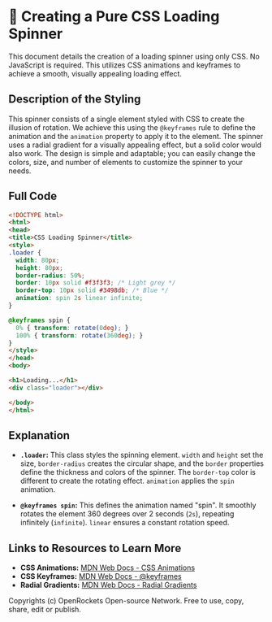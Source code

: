 # 🐞 Creating a Pure CSS Loading Spinner


This document details the creation of a loading spinner using only CSS.  No JavaScript is required. This utilizes CSS animations and keyframes to achieve a smooth, visually appealing loading effect.


## Description of the Styling

This spinner consists of a single element styled with CSS to create the illusion of rotation.  We achieve this using the `@keyframes` rule to define the animation and the `animation` property to apply it to the element.  The spinner uses a radial gradient for a visually appealing effect, but a solid color would also work.  The design is simple and adaptable; you can easily change the colors, size, and number of elements to customize the spinner to your needs.


## Full Code

```html
<!DOCTYPE html>
<html>
<head>
<title>CSS Loading Spinner</title>
<style>
.loader {
  width: 80px;
  height: 80px;
  border-radius: 50%;
  border: 10px solid #f3f3f3; /* Light grey */
  border-top: 10px solid #3498db; /* Blue */
  animation: spin 2s linear infinite;
}

@keyframes spin {
  0% { transform: rotate(0deg); }
  100% { transform: rotate(360deg); }
}
</style>
</head>
<body>

<h1>Loading...</h1>
<div class="loader"></div>

</body>
</html>
```


## Explanation

* **`.loader`:** This class styles the spinning element.  `width` and `height` set the size, `border-radius` creates the circular shape, and the `border` properties define the thickness and colors of the spinner.  The `border-top` color is different to create the rotating effect.  `animation` applies the `spin` animation.

* **`@keyframes spin`:** This defines the animation named "spin".  It smoothly rotates the element 360 degrees over 2 seconds (`2s`), repeating infinitely (`infinite`).  `linear` ensures a constant rotation speed.

## Links to Resources to Learn More

* **CSS Animations:**  [MDN Web Docs - CSS Animations](https://developer.mozilla.org/en-US/docs/Web/CSS/CSS_Animations/Using_CSS_animations)
* **CSS Keyframes:** [MDN Web Docs - @keyframes](https://developer.mozilla.org/en-US/docs/Web/CSS/@keyframes)
* **Radial Gradients:** [MDN Web Docs - Radial Gradients](https://developer.mozilla.org/en-US/docs/Web/CSS/linear-gradient)


Copyrights (c) OpenRockets Open-source Network. Free to use, copy, share, edit or publish.

